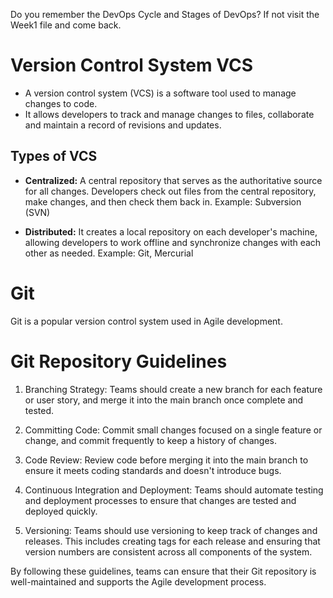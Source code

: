 Do you remember the DevOps Cycle and Stages of DevOps? If not visit the Week1 file and come back.

# Version Control System VCS
- A version control system (VCS) is a software tool used to manage changes to code.
- It allows developers to track and manage changes to files, collaborate and maintain a record of revisions and updates.

## Types of VCS
- **Centralized:** A central repository that serves as the authoritative source for all changes. Developers check out files from the central repository, make changes, and then check them back in. 
 Example: Subversion (SVN)

- **Distributed:** It creates a local repository on each developer's machine, allowing developers to work offline and synchronize changes with each other as needed.
 Example: Git, Mercurial
 

# Git
Git is a popular version control system used in Agile development.

# Git Repository Guidelines

1. Branching Strategy: 
   Teams should create a new branch for each feature or user story, and merge it into the main branch once complete and tested.

2. Committing Code: 
   Commit small changes focused on a single feature or change, and commit frequently to keep a history of changes.

3. Code Review: 
   Review code before merging it into the main branch to ensure it meets coding standards and doesn't introduce bugs.

4. Continuous Integration and Deployment: 
   Teams should automate testing and deployment processes to ensure that changes are tested and deployed quickly. 

5. Versioning: 
   Teams should use versioning to keep track of changes and releases. This includes creating tags for each release and ensuring that version numbers are consistent across all components of the system.

By following these guidelines, teams can ensure that their Git repository is well-maintained and supports the Agile development process.
